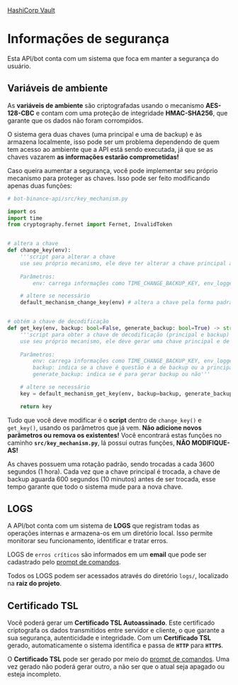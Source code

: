 [HashiCorp Vault](https://www.hashicorp.com/products/vault "Site da HashiCorp")

# Informações de segurança

Esta API/bot conta com um sistema que foca em manter a segurança do usuário.

## Variáveis de ambiente

As **variáveis de ambiente** são criptografadas usando o mecanismo **AES-128-CBC** e contam com uma proteção de integridade **HMAC-SHA256**, que garante que os dados não foram corrompidos.

O sistema gera duas chaves (uma principal e uma de backup) e às armazena localmente, isso pode ser um problema dependendo de quem tem acesso ao ambiente que a API está sendo executada, já que se as chaves vazarem **as informações estarão comprometidas!**

Caso queira aumentar a segurança, você pode implementar seu próprio mecanismo para proteger as chaves. Isso pode ser feito modificando apenas duas funções:

```python
# bot-binance-api/src/key_mechanism.py

import os
import time
from cryptography.fernet import Fernet, InvalidToken


# altera a chave
def change_key(env):
    '''script para alterar a chave
    use seu próprio mecanismo, ele deve ter alterar a chave principal a depois do tempo em TIME_CHANGE_BACKUP_KEY (segundos) deve alterar a chave de backup
  
    Parâmetros:
        env: carrega informações como TIME_CHANGE_BACKUP_KEY, env_logger e outras (veja src/__init__.py)'''

    # altere se necessário
    default_mechanism_change_key(env) # altera a chave pela forma padrão


# obtém a chave de decodificação
def get_key(env, backup: bool=False, generate_backup: bool=True) -> str:
    '''script para obter a chave de decodificação (principal e backup)
    use seu próprio mecanismo, ele deve gerar uma chave principal e de backup e retorná-las quando necessário. SEMPRE DEVE RETORNAR UMA CHAVE STR
  
    Parâmetros:
        env: carrega informações como TIME_CHANGE_BACKUP_KEY, env_logger e outras (veja src/__init__.py)
        backup: indica se a chave é questão é a de backup ou a principal
        generate_backup: indica se é para gerar backup ou não'''

    # altere se necessário
    key = default_mechanism_get_key(env, backup=backup, generate_backup=generate_backup) # gera e obtém uma chave (principal ou de backup)

    return key
```

Tudo que você deve modificar é o **script** dentro de `change_key()` e `get_key()`, usando os parâmetros que já vem. **Não adicione novos parâmetros ou remova os existentes!** Você encontrará estas funções no caminho **`src/key_mechanism.py`**, lá possui outras funções, **NÃO MODIFIQUE-AS!**

As chaves possuem uma rotação padrão, sendo trocadas a cada 3600 segundos (1 hora). Cada vez que a chave principal é trocada, a chave de backup aguarda 600 segundos (10 minutos) antes de ser trocada, esse tempo garante que todo o sistema mude para a nova chave.

## LOGS

A API/bot conta com um sistema de **LOGS** que registram todas as operações internas e armazena-os em um diretório local. Isso permite monitorar seu funcionamento, identificar e tratar erros.

LOGS de `erros críticos` são informados em um **email** que pode ser cadastrado pelo [prompt de comandos](COMMANDS.md "Guia de comandos").

Todos os LOGS podem ser acessados através do diretório `logs/`, localizado na **raiz do projeto**.

## Certificado TSL

Você poderá gerar um **Certificado TSL Autoassinado**. Este certificado criptografa os dados transmitidos entre servidor e cliente, o que garante a sua segurança, autenticidade e integridade. Com um **Certificado TSL** gerado, automaticamente o sistema identifica e passa de **`HTTP`** para **`HTTPS`**.

O **Certificado TSL** pode ser gerado por meio do [prompt de comandos](COMMANDS.md "Guia de comandos"). Uma vez gerado não poderá gerar outro, a não ser que o atual seja apagado ou esteja incompleto.
